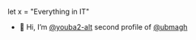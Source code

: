 let x = "Everything in IT"
- 👋 Hi, I’m [@youba2-alt](https://github.com/youba2-alt) second profile of [@ubmagh](https://github.com/ubmagh)
